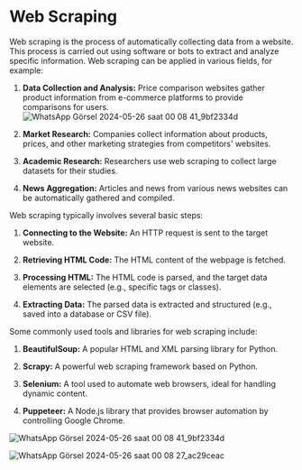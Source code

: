 # Web Scraping

Web scraping is the process of automatically collecting data from a website. This process is carried out using software or bots to extract and analyze specific information. Web scraping can be applied in various fields, for example:

1. **Data Collection and Analysis:** Price comparison websites gather product information from e-commerce platforms to provide comparisons for users.
![WhatsApp Görsel 2024-05-26 saat 00 08 41_9bf2334d](https://github.com/irem6142/data-segmentation-and-sentiment-analysis/assets/170357289/7cac6994-8433-442b-a93d-fc09f58dc1d2)

2. **Market Research:** Companies collect information about products, prices, and other marketing strategies from competitors' websites.

3. **Academic Research:** Researchers use web scraping to collect large datasets for their studies.

4. **News Aggregation:** Articles and news from various news websites can be automatically gathered and compiled.

Web scraping typically involves several basic steps:

1. **Connecting to the Website:** An HTTP request is sent to the target website.

2. **Retrieving HTML Code:** The HTML content of the webpage is fetched.

3. **Processing HTML:** The HTML code is parsed, and the target data elements are selected (e.g., specific tags or classes).

4. **Extracting Data:** The parsed data is extracted and structured (e.g., saved into a database or CSV file).

Some commonly used tools and libraries for web scraping include:

1. **BeautifulSoup:** A popular HTML and XML parsing library for Python.

2. **Scrapy:** A powerful web scraping framework based on Python.

3. **Selenium:** A tool used to automate web browsers, ideal for handling dynamic content.

4. **Puppeteer:** A Node.js library that provides browser automation by controlling Google Chrome.

![WhatsApp Görsel 2024-05-26 saat 00 08 41_9bf2334d](https://github.com/irem6142/data-segmentation-and-sentiment-analysis/assets/170357289/7cac6994-8433-442b-a93d-fc09f58dc1d2)

![WhatsApp Görsel 2024-05-26 saat 00 08 27_ac29ceac](https://github.com/irem6142/data-segmentation-and-sentiment-analysis/assets/92339133/d9810a72-6350-464f-afc9-38cbbce26d43)
